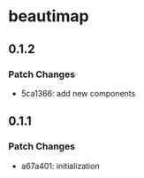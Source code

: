 # beautimap

## 0.1.2

### Patch Changes

- 5ca1366: add new components

## 0.1.1

### Patch Changes

- a67a401: initialization
